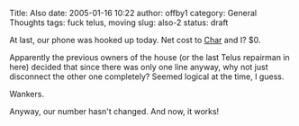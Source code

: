 Title: Also
date: 2005-01-16 10:22
author: offby1
category: General Thoughts
tags: fuck telus, moving
slug: also-2
status: draft

At last, our phone was hooked up today. Net cost to [Char](http://xraystar.livejournal.com) and I? \$0.

Apparently the previous owners of the house (or the last Telus repairman in here) decided that since there was only one line anyway, why not just disconnect the other one completely? Seemed logical at the time, I guess.

Wankers.

Anyway, our number hasn't changed. And now, it works!
